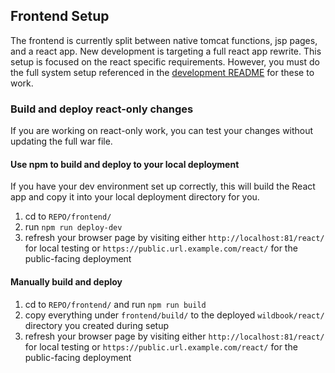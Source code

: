## Frontend Setup
The frontend is currently split between native tomcat functions, jsp pages, and a react app. New development is targeting a full react app rewrite. This setup is focused on the react specific requirements. However, you must do the full system setup referenced in the [development README](../devops/README.md) for these to work.

### Build and deploy react-only changes
If you are working on react-only work, you can test your changes without updating the full war file.

#### Use npm to build and deploy to your local deployment
If you have your dev environment set up correctly, this will build the React app and copy it into your local deployment directory for you.
1. cd to `REPO/frontend/`
2. run `npm run deploy-dev`
3. refresh your browser page by visiting either `http://localhost:81/react/` for local testing or `https://public.url.example.com/react/` for the public-facing deployment

#### Manually build and deploy
1. cd to `REPO/frontend/` and run `npm run build`
2. copy everything under `frontend/build/` to the deployed `wildbook/react/` directory you created during setup
3. refresh your browser page by visiting either `http://localhost:81/react/` for local testing or `https://public.url.example.com/react/` for the public-facing deployment

